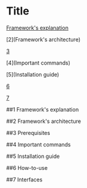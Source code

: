 # Title

[Framework's explanation](##1)

[2](Framework's architecture)

[3](Prerequisites)

[4](Important commands)

[5](Installation guide)

[6](How-to-use)

[7](Interfaces)


##1 Framework's explanation

##2 Framework's architecture

##3 Prerequisites

##4 Important commands

##5 Installation guide

##6 How-to-use

##7 Interfaces
